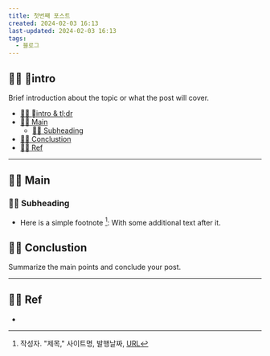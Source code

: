 ```yaml
---
title: 첫번째 포스트
created: 2024-02-03 16:13
last-updated: 2024-02-03 16:13
tags:
  - 블로그
---
```




## 👯‍♂️ intro 

Brief introduction about the topic or what the post will cover.

- [👯‍♂️ intro & tl;dr](#%F0%9F%91%AF%E2%80%8D%E2%99%82%EF%B8%8F%20%08intro%20&%20tl;dr)
- [👯‍♂️ Main](#%F0%9F%91%AF%E2%80%8D%E2%99%82%EF%B8%8F%20Main)
	- [👯‍♂️ Subheading](#%F0%9F%91%AF%E2%80%8D%E2%99%82%EF%B8%8F%20Subheading)
- [👯‍♂️ Conclustion](#%F0%9F%91%AF%E2%80%8D%E2%99%82%EF%B8%8F%20Conclustion)
- [👯‍♂️ Ref](#%F0%9F%91%AF%E2%80%8D%E2%99%82%EF%B8%8F%20Ref)

--- 

## 👯‍♂️ Main


### 👯‍♂️ Subheading

- Here is a simple footnote [^1]:  With some additional text after it.

## 👯‍♂️ Conclustion

Summarize the main points and conclude your post.

--- 

## 👯‍♂️ Ref

- [^1]:  작성자. "제목," 사이트명, 발행날짜, [URL](www.naver.com)

